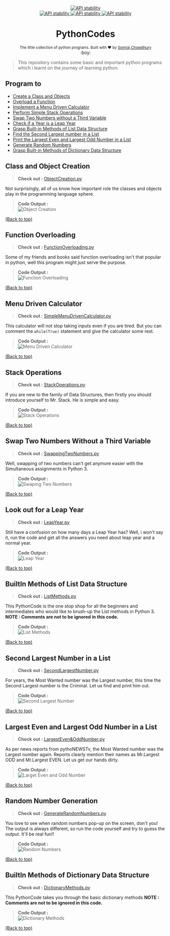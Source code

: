 <div align="center">
  <a href="https://www.python.org/">
    <img src="http://ForTheBadge.com/images/badges/made-with-python.svg"
      alt="API stability" />
  </a>
</div>

<div align="center">
  <!-- Contributors -->
  <a href="https://github.com/somrajchowdhury/PythonCodes/graphs/contributors">
    <img src="https://img.shields.io/badge/contributor(s)-1-red.svg"
      alt="API stability" />
  </a>

  <!-- Python Version -->
  <a href="https://github.com/somrajchowdhury/PythonCodes/">
    <img src="https://img.shields.io/badge/Python-3.x-blue.svg"
      alt="API stability" />
  </a>
  
  <!-- Number of Codes -->
  <a href="https://github.com/somrajchowdhury/PythonCodes/">
    <img src="https://img.shields.io/badge/10-codes-brightgreen.svg"
      alt="API stability" />
  </a>
</div>

<h1 align="center">PythonCodes</h1>

<div align="center">
  <sub>The little collection of python programs. Built with ❤︎ by
  <a href="https://github.com/somrajchowdhury">Somraj Chowdhury</a> 
</div>
  
<div align="center">
  :boy:
</div>

> This repository contains some basic and important python programs which i learnt on the journey of learning python.

## Program to

- [Create a Class and Objects](#class-and-object-creation)
- [Overload a Function](#function-overloading)
- [Implement a Menu Driven Calculator](#menu-driven-calculator)
- [Perform Simple Stack Operations](#stack-operations)
- [Swap Two Numbers without a Third Variable](#swap-two-numbers-without-a-third-variable)
- [Check if a Year is a Leap Year](#look-out-for-a-leap-year)
- [Grasp Built-in Methods of List Data Structure](#builtin-methods-of-list-data-structure)
- [Find the Second Largest number in a List](#second-largest-number-in-a-list)
- [Print the Largest Even and Largest Odd Number in a List](#largest-even-and-largest-odd-number-in-a-list)
- [Generate Random Numbers](#random-number-generation)
- [Grasp Built-in Methods of Dictionary Data Structure](#builtin-methods-of-dictionary-data-structure)

## Class and Object Creation

> **Check out :** [ObjectCreation.py](https://github.com/somrajchowdhury/PythonCodes/blob/master/ObjectCreation.py)

Not surprisingly, all of us know how important role the classes and objects play in the programming language sphere. 
> **Code Output :**         
> ![Object Creation](https://github.com/somrajchowdhury/PythonCodes/blob/master/Outputs/ObjectCreation.png "Object Creation")

[(Back to top)](#program-to)

## Function Overloading

> **Check out :** [FunctionOverloading.py](https://github.com/somrajchowdhury/PythonCodes/blob/master/FunctionOverloading.py)

Some of my friends and books said function overloading isn't that popular in python, well this program might just serve the purpose.
> **Code Output :**         
> ![Function Overloading](https://github.com/somrajchowdhury/PythonCodes/blob/master/Outputs/FunctionOverloading.png "Function Overloading")

[(Back to top)](#program-to)

## Menu Driven Calculator

> **Check out :** [SimpleMenuDrivenCalculator.py](https://github.com/somrajchowdhury/PythonCodes/blob/master/SimpleMenuDrivenCalculator.py)

This calculator will not stop taking inputs even if you are tired. But you can comment the `while(True)` statement and give the calculator some rest.
> **Code Output :**         
> ![Menu Driven Calculator](https://github.com/somrajchowdhury/PythonCodes/blob/master/Outputs/SimpleMenuDrivenCalculator.gif "Menu Driven Calculator")

[(Back to top)](#program-to)

## Stack Operations

> **Check out :** [StackOperations.py](https://github.com/somrajchowdhury/PythonCodes/blob/master/StackOperations.py)

If you are new to the family of Data Structures, then firstly you should introduce yourself to Mr. Stack. He is simple and easy.
> **Code Output :**         
> ![Stack Operations](https://github.com/somrajchowdhury/PythonCodes/blob/master/Outputs/StackOperations.gif "Stack Operations")

[(Back to top)](#program-to)

## Swap Two Numbers Without a Third Variable

> **Check out :** [SwappingTwoNumbers.py](https://github.com/somrajchowdhury/PythonCodes/blob/master/SwappingTwoNumbers.py)

Well, swapping of two numbers can't get anymore easier with the Simultaneous assignments in Python 3.
> **Code Output :**         
> ![Swaping Two Numbers](https://github.com/somrajchowdhury/PythonCodes/blob/master/Outputs/SwappingTwoNumbers.gif "Swap Two Numbers Without a Third Variable")

[(Back to top)](#program-to)

## Look out for a Leap Year

> **Check out :** [LeapYear.py](https://github.com/somrajchowdhury/PythonCodes/blob/master/LeapYear.py)

Still have a confusion on how many days a Leap Year has? Well, i won't say it, run the code and get all the answers you need about leap year and a normal year.
> **Code Output :**         
> ![Leap Year](https://github.com/somrajchowdhury/PythonCodes/blob/master/Outputs/LeapYear.gif "Checks if a year is a Lear Year")

[(Back to top)](#program-to)

## BuiltIn Methods of List Data Structure

> **Check out :** [ListMethods.py](https://github.com/somrajchowdhury/PythonCodes/blob/master/ListMethods.py)

This PythonCode is the one stop shop for all the beginners and intermediates who would like to brush-up the List methods in Python 3. **NOTE : Comments are not to be ignored in this code.**
> **Code Output :**         
> ![List Methods](https://github.com/somrajchowdhury/PythonCodes/blob/master/Outputs/ListMethods.png "One stop to know all about the List Data Structure")

[(Back to top)](#program-to)

## Second Largest Number in a List

> **Check out :** [SecondLargestNumber.py](https://github.com/somrajchowdhury/PythonCodes/blob/master/SecondLargestNumber.py)

For years, the Most Wanted number was the Largest number, this time the Second Largest number is the Criminal. Let us find and print him out.
> **Code Output :**         
> ![Second Largest Number](https://github.com/somrajchowdhury/PythonCodes/blob/master/Outputs/SecondLargestNumber.gif "Find the Second Largest Number in a List")

[(Back to top)](#program-to)

## Largest Even and Largest Odd Number in a List

> **Check out :** [LargestEven&OddNumber.py](https://github.com/somrajchowdhury/PythonCodes/blob/master/LargestEven&OddNumber.py)

As per news reports from pythoNEWSTv, the Most Wanted number was the Largest number again. Reports clearly mention their names as Mr.Largest ODD and Mr.Largest EVEN. Let us get our hands dirty.
> **Code Output :**         
> ![Larget Even and Odd Number](https://github.com/somrajchowdhury/PythonCodes/blob/master/Outputs/LargestEven&OddNumber.gif "Find the Largest Even and Odd Number in a List")

[(Back to top)](#program-to)

## Random Number Generation

> **Check out :** [GenerateRandomNumbers.py](https://github.com/somrajchowdhury/PythonCodes/blob/master/GenerateRandomNumbers.py)

You love to see when random numbers pop-up on the screen, don't you! The output is always different, so run the code yourself and try to guess the output. It'll be real fun!!
> **Code Output :**         
> ![Random Numbers](https://github.com/somrajchowdhury/PythonCodes/blob/master/Outputs/GenerateRandomNumbers.gif "Generate Random Numbers")

[(Back to top)](#program-to)

## BuiltIn Methods of Dictionary Data Structure

> **Check out :** [DictionaryMethods.py](https://github.com/somrajchowdhury/PythonCodes/blob/master/DictionaryMethods.py)

This PythonCode takes you through the basic dictionary methods **NOTE : Comments are not to be ignored in this code.**
> **Code Output :**         
> ![Dictionary Methods](https://github.com/somrajchowdhury/PythonCodes/blob/master/Outputs/ "One stop to know all about the Dictionary Data Structure")

[(Back to top)](#program-to)
